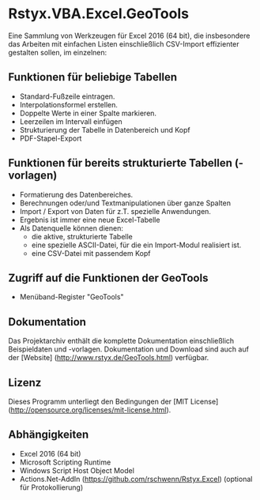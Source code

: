 Rstyx.VBA.Excel.GeoTools
========================

Eine Sammlung von Werkzeugen für Excel 2016 (64 bit), die insbesondere das Arbeiten mit einfachen Listen einschließlich CSV-Import effizienter gestalten sollen, im einzelnen:


Funktionen für beliebige Tabellen
---------------------------------
 - Standard-Fußzeile eintragen.
 - Interpolationsformel erstellen.
 - Doppelte Werte in einer Spalte markieren.
 - Leerzeilen im Intervall einfügen
 - Strukturierung der Tabelle in Datenbereich und Kopf
 - PDF-Stapel-Export

Funktionen für bereits strukturierte Tabellen (-vorlagen)
---------------------------------------------------------
 - Formatierung des Datenbereiches.
 - Berechnungen oder/und Textmanipulationen über ganze Spalten
 - Import / Export von Daten für z.T. spezielle Anwendungen.
 - Ergebnis ist immer eine neue Excel-Tabelle
 - Als Datenquelle können dienen:
   - die aktive, strukturierte Tabelle
   - eine spezielle ASCII-Datei, für die ein Import-Modul realisiert ist.
   - eine CSV-Datei mit passendem Kopf

Zugriff auf die Funktionen der GeoTools
---------------------------------------
 - Menüband-Register "GeoTools"

Dokumentation
-------------
Das Projektarchiv enthält die komplette Dokumentation einschließlich Beispieldaten und -vorlagen.
Dokumentation und Download sind auch auf der [Website] (http://www.rstyx.de/GeoTools.html) verfügbar.

Lizenz
-------
 Dieses Programm unterliegt den Bedingungen der [MIT License] (http://opensource.org/licenses/mit-license.html).

Abhängigkeiten
--------------
 - Excel 2016 (64 bit)
 - Microsoft Scripting Runtime
 - Windows Script Host Object Model
 - Actions.Net-AddIn (https://github.com/rschwenn/Rstyx.Excel) (optional für Protokollierung)
